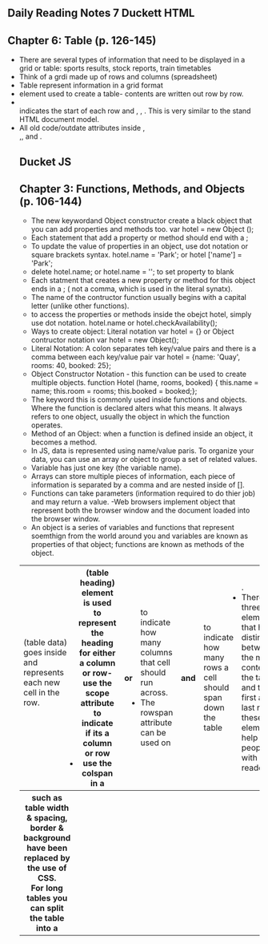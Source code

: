 ## Daily Reading Notes 7 Duckett HTML 
## Chapter 6: Table (p. 126-145)
- There are several types of information that need to be displayed in a grid or table: sports results, stock reports, train timetables
- Think of a grdi made up of rows and columns (spreadsheet)
- Table represent information in a grid format
- <table> element used to create a table- contents are written out row by row.
- <tr> </tr> indicates the start of each row and <td> (table data) goes inside and represents each new cell in the row.
- <th> (table heading) element is used to represent the heading for either a column or row- use the scope attribute to indicate if its a column or row 
- use the colspan in a <th> or <td colspan="2"> to indicate how many columns that cell should run across.
- The rowspan attribute can be used on <th> and <td> to indicate how many rows a cell should span down the table <td rowspan="2">.
- There are threee elements that help distinguish between the main content of the tabel and the first and last rows- these element help people with e-readers. <thead></thead>, <tbody></tbody>, <tfoot></tfoot>. This is very similar to the stand HTML document model. 
- All old code/outdate attributes inside <tb>, <th> such as table width & spacing, border & background have been replaced by the use of CSS. 
- For long tables you can split the table into a <thead>,<tbody>, and <tfoot>.


## Ducket JS 
## Chapter 3: Functions, Methods, and Objects (p. 106-144)
- The new keywordand Object constructor create a black object that you can add properties and methods too. var hotel = new Object ();
- Each statement that add a property or method should end with a ; 
- To update the value of properties in an object, use dot notation or square brackets syntax. hotel.name = 'Park'; or hotel ['name'] = 'Park'; 
- delete hotel.name; or hotel.name = ''; to set property to blank
- Each statment that creates a new property or method for this object ends in a ; ( not a comma, which is used in the literal synatx).
- The name of the contructor function usually begins with a capital letter (unlike other functions).
- to access the properties or methods inside the obejct hotel, simply use dot notation. hotel.name or hotel.checkAvailability();
- Ways to create object: Literal notation var hotel = {} or Object contructor notation var hotel = new Object(); 
- Literal Notation: A colon separates teh key/value pairs and there is a comma between each key/value pair var hotel = {name: 'Quay', rooms: 40, booked: 25}; 
- Object Constructor Notation - this function can be used to create multiple objects. function Hotel (hame, rooms, booked) { this.name = name; this.room = rooms; this.booked = booked;};
- The keyword this is commonly used inside functions and objects. Where the function is declared alters what this means. It always refers to one object, usually the object in which the function operates.
- Method of an Object: when a function is defined inside an object, it becomes a method. 
- In JS, data is represented using name/value paris. To organize your data, you can use an array or object to group a set of related values. 
- Variable has just one key (the variable name). 
- Arrays can store multiple pieces of information, each piece of information is separated by a comma and are nested inside of [].
- Functions can take parameters (information required to do thier job) and may return a value.
-Web browsers implement object that represent both the browser window and the document loaded into the browser window. 
- An object is a series of variables and functions that represent soemthign from the world around you and variables are known as properties of that object; functions are known as methods of the object. 
